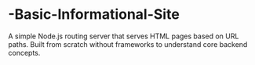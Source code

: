 # -Basic-Informational-Site
A simple Node.js routing server that serves HTML pages based on URL paths. Built from scratch without frameworks to understand core backend concepts.

